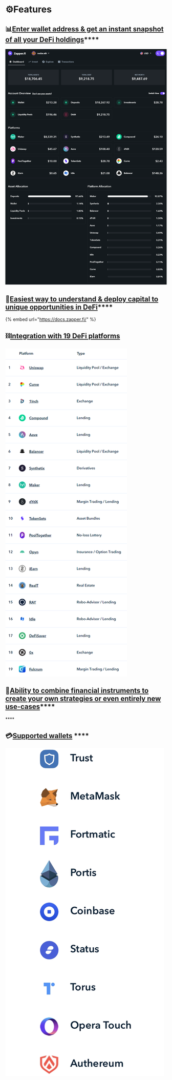 # ⚙️Features

## 📊[**Enter wallet address & get an instant snapshot of all your DeFi holdings**](https://www.zapper.fi/)\*\*\*\*

![](.gitbook/assets/chrome_u3a5ubn8tt.png)

## 💸[**Easiest way to understand & deploy capital to unique opportunities in DeFi**](https://docs.zapper.fi/)\*\*\*\*

{% embed url="https://docs.zapper.fi/" %}

## ⛓️[**Integration with 19 DeFi platforms**](https://www.zapper.fi/supported)

![](.gitbook/assets/chrome_nzuutqqmvs.png)

## 🧱[**Ability to combine financial instruments to create your own strategies or even entirely new use-cases**](https://www.zapper.fi/invest)\*\*\*\*

\*\*\*\*

## 💳[**Supported wallets**](https://www.zapper.fi/) ****

![Get Started on Zapper.Fi](.gitbook/assets/image%20%288%29.png)

